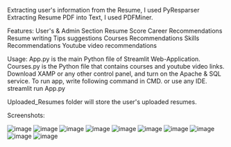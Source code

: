 Extracting user's information from the Resume, I used PyResparser
Extracting Resume PDF into Text, I used PDFMiner.


Features:
User's & Admin Section
Resume Score
Career Recommendations
Resume writing Tips suggestions
Courses Recommendations
Skills Recommendations
Youtube video recommendations

Usage:
App.py is the main Python file of Streamlit Web-Application.
Courses.py is the Python file that contains courses and youtube video links.
Download XAMP or any other control panel, and turn on the Apache & SQL service.
To run app, write following command in CMD. or use any IDE.
streamlit run App.py

Uploaded_Resumes folder will store the user's uploaded resumes.


Screenshots:

![image](https://github.com/sabari1008/Resume_Analyzer/assets/136148371/3163411b-1e4c-4762-b96b-88e23e315644)
![image](https://github.com/sabari1008/Resume_Analyzer/assets/136148371/04664703-0af8-4d4f-be74-bae1db81ca2b)
![image](https://github.com/sabari1008/Resume_Analyzer/assets/136148371/93e02b43-9e1b-4721-b5bd-9963c98622fb)
![image](https://github.com/sabari1008/Resume_Analyzer/assets/136148371/83517322-258b-48c5-ac1e-f615a6e4cee8)
![image](https://github.com/sabari1008/Resume_Analyzer/assets/136148371/53e769e3-8c45-44e5-8813-c5ce3c9c8cf4)
![image](https://github.com/sabari1008/Resume_Analyzer/assets/136148371/d32fd2e3-577c-4178-8778-931e0ff282b3)
![image](https://github.com/sabari1008/Resume_Analyzer/assets/136148371/7af5d9cb-0325-47fe-aae4-6b1c86c77cfe)
![image](https://github.com/sabari1008/Resume_Analyzer/assets/136148371/c2191e37-187c-409e-bb14-77525abb03da)
![image](https://github.com/sabari1008/Resume_Analyzer/assets/136148371/0f8ce9e2-a5f7-4cf1-bebe-49e4d8b91d1c)
![image](https://github.com/sabari1008/Resume_Analyzer/assets/136148371/d5f54aa3-5070-4aeb-9004-4fff3dcbb685)












